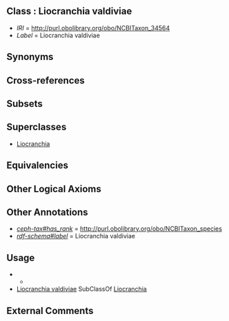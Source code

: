 
## Class : Liocranchia valdiviae

 * *IRI* = http://purl.obolibrary.org/obo/NCBITaxon_34564
 * *Label* = Liocranchia valdiviae

## Synonyms


## Cross-references


## Subsets


## Superclasses

 * [Liocranchia](../../NCBITaxon/63/NCBITaxon_34563.md)

## Equivalencies


## Other Logical Axioms


## Other Annotations

 * *[ceph-tax#has_rank](../../ceph-tax#has/nk/ceph-tax#has_rank.md)* = http://purl.obolibrary.org/obo/NCBITaxon_species
 * *[rdf-schema#label](../../el/rdf-schema#label.md)* = Liocranchia valdiviae

## Usage

 * -
 * [Liocranchia valdiviae](../../NCBITaxon/64/NCBITaxon_34564.md) SubClassOf [Liocranchia](../../NCBITaxon/63/NCBITaxon_34563.md)

## External Comments

